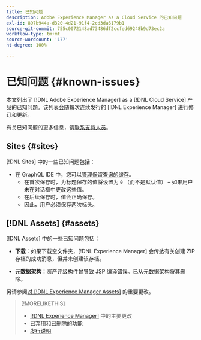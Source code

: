 ```yaml
---
title: 已知问题
description: Adobe Experience Manager as a Cloud Service 的已知问题
exl-id: 897b944a-d320-4d21-91f4-2cd3da6179b1
source-git-commit: 755c0072148ad73486df2ccfed69248b9d73ec2a
workflow-type: tm+mt
source-wordcount: '177'
ht-degree: 100%

---
```


# 已知问题 {#known-issues}

本文列出了 [!DNL Adobe Experience Manager] as a [!DNL Cloud Service] 产品的已知问题。该列表会随每次连续发行的 [!DNL Experience Manager] 进行修订和更新。

有关已知问题的更多信息，请[联系支持人员](https://experienceleague.adobe.com/?lang=zh-hans&amp;support-solution=Experience+Manager#support)。

<!-- 
## Platform {#platform}
-->

## Sites {#sites}

[!DNL Sites] 中的一些已知问题包括：

* 在 GraphQL IDE 中，您可以[管理保留查询的缓存](/help/headless/graphql-api/graphiql-ide.md##managing-cache)。
   * 在首次保存时，为标题保存的值将设置为 `0` （而不是默认值） – 如果用户未在对话框中更改这些值。
   * 在后续保存时，值会正确保存。
   * 因此，用户必须保存两次标头。

## [!DNL Assets] {#assets}

<!-- Jira label: assets-cloud-known-issues -->

[!DNL Assets] 中的一些已知问题包括：

* **下载**：如果下载空文件夹，[!DNL Experience Manager] 会传达有关创建 ZIP 存档的成功消息，但并未创建该存档。

* **元数据架构**：资产评级构件曾导致 JSP 编译错误。已从元数据架构将其删除。<!-- CQ-4282865, CQ-4284633 -->

另请参阅[对  [!DNL Experience Manager Assets]](/help/assets/assets-cloud-changes.md) 的重要更改。

<!-- This content was added at GA. Not sure if we should continue to have this commitment about upcoming features/enh. in the docs. Commenting it for now.

### Upcoming Assets capabilities {#upcoming-assets-capabilities}

A few capabilities of Adobe Experience Manager Assets that depend on foundation capabilities, which are not yet available in the Experience Manager as a Cloud Service deployment architecture, are expected to be enabled at a later stage:

* Capabilities not enabled at this stage due to dependency on Commerce Integration Framework APIs:
  * Photoshoot workflow models.
  * Product information tab in the asset properties user interface is not populated.

* Capabilities not enabled at this stage due to dependency on InDesign Server integration:
  * Asset Templates and Asset Catalogs.
  * Multi-page preview of Adobe InDesign files.
-->

>[!MORELIKETHIS]
>
>* [ [!DNL Experience Manager]](aem-cloud-changes.md) 中的主要更改
>* [已弃用和已删除的功能](deprecated-removed-features.md)
>* [发行说明](home.md)


